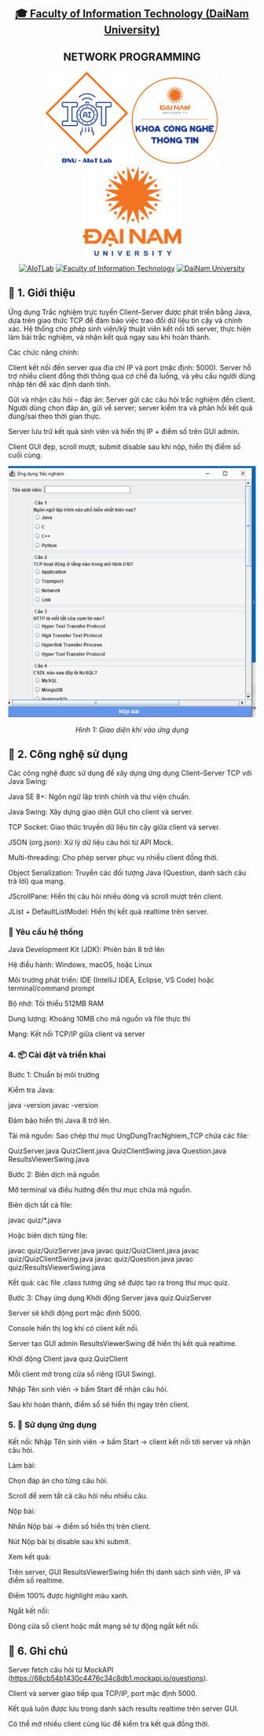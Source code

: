 <h2 align="center">
    <a href="https://dainam.edu.vn/vi/khoa-cong-nghe-thong-tin">
    🎓 Faculty of Information Technology (DaiNam University)
    </a>
</h2>
<h2 align="center">
   NETWORK PROGRAMMING
</h2>
<div align="center">
    <p align="center">
        <img src="docs/aiotlab_logo.png" alt="AIoTLab Logo" width="170"/>
        <img src="docs/fitdnu_logo.png" alt="AIoTLab Logo" width="180"/>
        <img src="docs/dnu_logo.png" alt="DaiNam University Logo" width="200"/>
    </p>

[![AIoTLab](https://img.shields.io/badge/AIoTLab-green?style=for-the-badge)](https://www.facebook.com/DNUAIoTLab)
[![Faculty of Information Technology](https://img.shields.io/badge/Faculty%20of%20Information%20Technology-blue?style=for-the-badge)](https://dainam.edu.vn/vi/khoa-cong-nghe-thong-tin)
[![DaiNam University](https://img.shields.io/badge/DaiNam%20University-orange?style=for-the-badge)](https://dainam.edu.vn)

</div>

## 📖 1. Giới thiệu
Ứng dụng Trắc nghiệm trực tuyến Client–Server được phát triển bằng Java, dựa trên giao thức TCP để đảm bảo việc trao đổi dữ liệu tin cậy và chính xác. Hệ thống cho phép sinh viên/kỹ thuật viên kết nối tới server, thực hiện làm bài trắc nghiệm, và nhận kết quả ngay sau khi hoàn thành.

Các chức năng chính:

Client kết nối đến server qua địa chỉ IP và port (mặc định: 5000). Server hỗ trợ nhiều client đồng thời thông qua cơ chế đa luồng, và yêu cầu người dùng nhập tên để xác định danh tính.

Gửi và nhận câu hỏi – đáp án: Server gửi các câu hỏi trắc nghiệm đến client. Người dùng chọn đáp án, gửi về server; server kiểm tra và phản hồi kết quả đúng/sai theo thời gian thực.

Server lưu trữ kết quả sinh viên và hiển thị IP + điểm số trên GUI admin.

Client GUI đẹp, scroll mượt, submit disable sau khi nộp, hiển thị điểm số cuối cùng.

<p align="center">
  <img src="docs/anhGiaoDien.jpg" alt="Ảnh 1" width="800"/>
</p>

<p align="center">
  <em>Hình 1: Giao diện khi vào ứng dụng  </em>
</p>


## 🔧 2. Công nghệ sử dụng  

Các công nghệ được sử dụng để xây dựng ứng dụng Client–Server TCP với Java Swing:

Java SE 8+: Ngôn ngữ lập trình chính và thư viện chuẩn.

Java Swing: Xây dựng giao diện GUI cho client và server.

TCP Socket: Giao thức truyền dữ liệu tin cậy giữa client và server.

JSON (org.json): Xử lý dữ liệu câu hỏi từ API Mock.

Multi-threading: Cho phép server phục vụ nhiều client đồng thời.

Object Serialization: Truyền các đối tượng Java (Question, danh sách câu trả lời) qua mạng.

JScrollPane: Hiển thị câu hỏi nhiều dòng và scroll mượt trên client.

JList + DefaultListModel: Hiển thị kết quả realtime trên server.

### 🔧 Yêu cầu hệ thống

Java Development Kit (JDK): Phiên bản 8 trở lên

Hệ điều hành: Windows, macOS, hoặc Linux

Môi trường phát triển: IDE (IntelliJ IDEA, Eclipse, VS Code) hoặc terminal/command prompt

Bộ nhớ: Tối thiểu 512MB RAM

Dung lượng: Khoảng 10MB cho mã nguồn và file thực thi

Mạng: Kết nối TCP/IP giữa client và server

### 4. 📦 Cài đặt và triển khai
Bước 1: Chuẩn bị môi trường

Kiểm tra Java:

java -version
javac -version


Đảm bảo hiển thị Java 8 trở lên.

Tải mã nguồn:
Sao chép thư mục UngDungTracNghiem_TCP chứa các file:

QuizServer.java
QuizClient.java
QuizClientSwing.java
Question.java
ResultsViewerSwing.java

Bước 2: Biên dịch mã nguồn

Mở terminal và điều hướng đến thư mục chứa mã nguồn.

Biên dịch tất cả file:

javac quiz/*.java


Hoặc biên dịch từng file:

javac quiz/QuizServer.java
javac quiz/QuizClient.java
javac quiz/QuizClientSwing.java
javac quiz/Question.java
javac quiz/ResultsViewerSwing.java


Kết quả: các file .class tương ứng sẽ được tạo ra trong thư mục quiz.

Bước 3: Chạy ứng dụng
Khởi động Server
java quiz.QuizServer


Server sẽ khởi động port mặc định 5000.

Console hiển thị log khi có client kết nối.

Server tạo GUI admin ResultsViewerSwing để hiển thị kết quả realtime.

Khởi động Client
java quiz.QuizClient


Mỗi client mở trong cửa sổ riêng (GUI Swing).

Nhập Tên sinh viên → bấm Start để nhận câu hỏi.

Sau khi hoàn thành, điểm số sẽ hiển thị ngay trên client.

### 5. 🚀 Sử dụng ứng dụng


Kết nối:
Nhập Tên sinh viên → bấm Start → client kết nối tới server và nhận câu hỏi.

Làm bài:

Chọn đáp án cho từng câu hỏi.

Scroll để xem tất cả câu hỏi nếu nhiều câu.

Nộp bài:

Nhấn Nộp bài → điểm số hiển thị trên client.

Nút Nộp bài bị disable sau khi submit.

Xem kết quả:

Trên server, GUI ResultsViewerSwing hiển thị danh sách sinh viên, IP và điểm số realtime.

Điểm 100% được highlight màu xanh.

Ngắt kết nối:

Đóng cửa sổ client hoặc mất mạng sẽ tự động ngắt kết nối.

## 🔧 6. Ghi chú
Server fetch câu hỏi từ MockAPI (https://68cb54b1430c4476c34c8db1.mockapi.io/questions).

Client và server giao tiếp qua TCP/IP, port mặc định 5000.

Kết quả luôn được lưu trong danh sách results realtime trên server GUI.

Có thể mở nhiều client cùng lúc để kiểm tra kết quả đồng thời.